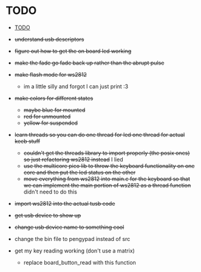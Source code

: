 # TODO

<!--toc:start-->
- [TODO](#todo)
<!--toc:end-->

- ~~understand usb descriptors~~
- ~~figure out how to get the on board led working~~
- ~~make the fade go fade back up rather than the abrupt pulse~~
- ~~make flash mode for ws2812~~
  - im a little silly and forgot I can just print :3
- ~~make colors for different states~~
  - ~~maybe blue for mounted~~
  - ~~red for unmounted~~
  - ~~yellow for suspended~~
- ~~learn threads so you can do one thread for led one thread for actual keeb stuff~~
  - ~~couldn't get the threads library to import properly (the posix ones) so just refactoring ws2812 instead~~ I lied
  - ~~use the multicore pico lib to throw the keyboard functionality on one core and then put the led status on the other~~
  - ~~move everything from ws2812 into main.c for the keyboard so that we can implement the main portion of ws2812 as a thread function~~ didn't need to do this 
- ~~import ws2812 into the actual tusb code~~
- ~~get usb device to show up~~
- ~~change usb device name to something cool~~

- change the bin file to pengypad instead of src
- get my key reading working (don't use a matrix)
    - replace board_button_read with this function
